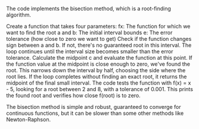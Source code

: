The code implements the bisection method, which is a root-finding algorithm.

Create a function that takes four parameters:
fx: The function for which we want to find the root
a and b: The initial interval bounds
e: The error tolerance (how close to zero we want to get)
Check if the function changes sign between a and b. If not, there's no guaranteed root in this interval.
The loop continues until the interval size becomes smaller than the error tolerance.
Calculate the midpoint c and evaluate the function at this point.
If the function value at the midpoint is close enough to zero, we've found the root. This narrows down the interval by half, choosing the side where the root lies.
If the loop completes without finding an exact root, it returns the midpoint of the final small interval.
The code tests the function with f(x) = x - 5, looking for a root between 2 and 8, with a tolerance of 0.001.
This prints the found root and verifies how close f(root) is to zero.

The bisection method is simple and robust, guaranteed to converge for continuous functions, but it can be slower than some other methods like Newton-Raphson.